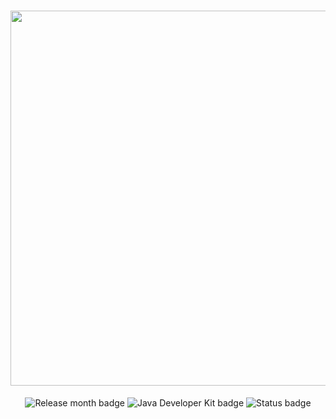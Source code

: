 <h1 align="center"><img src="https://github.com/Romano-g/conversor-de-moedas-challenge-ONE/assets/143983377/502fb180-6a68-4d6c-877e-b9d53ba5ed8f" width=600px></h1>

<p align="center">
  <img alt="Release month badge" src="https://img.shields.io/badge/RELEASE%20MONTH-APRIL-darkgreen">
  <img alt="Java Developer Kit badge" src="https://img.shields.io/badge/JDK-V17.0.10-%23eb8302">
  <img alt="Status badge" src="https://img.shields.io/badge/STATUS-FINALIZADO-9400D3">
</p>
